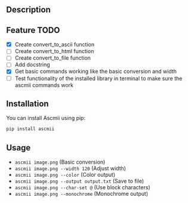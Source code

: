## Description


## Feature TODO
- [x] Create convert_to_ascii function
- [ ] Create convert_to_html function
- [ ] Create convert_to_file function
- [ ] Add docstring
- [x] Get basic commands working like the basic conversion and width
- [ ] Test functionality of the installed library in terminal to make sure the ascmii commands work

## Installation

You can install Ascmii using pip:
```bash
pip install ascmii
```

## Usage
- `ascmii image.png` (Basic conversion)
- `ascmii image.png --width 120` (Adjust width)
- `ascmii image.png --color` (Color output)
- `ascmii image.png --output output.txt` (Save to file)
- `ascmii image.png --char-set @` (Use block characters)
- `ascmii image.png --monochrome` (Monochrome output)